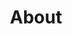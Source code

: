---
title: "About"
hero:
  title: "Our Company"
  background_image: "/images/bg/home-2.jpg"
content_blocks:
  - _bookshop_name: "about"
    preheading: "What we are"
    heading: "We are dynamic team of creative people"
    subheading: "We provide consulting service in the following areas"
    content:
      - text: "Strategy development and execution using the Institute way from Balanced Scorecard Institute"
      - text: "Projects risk evaluation using the best world class tools in risk evaluation, Monte Carlos simulation, simulations to advise our clients to run their project on time and on budget."
      - text: "Use Statistical tools business analytics, precision tree, NeuralTool, Evolver and TopRank and tools supported by artificial intelligence to advise our clients to know what matters in decision making."
      - text: "We use the best financial modelling tools and support to our clients in developing green and brown projects."
    background_image: "/images/about/home-1.jpeg"
    # link:
    #   text: "Get in touch"
    #   url: "/contact/"
  - _bookshop_name: "numbers"
    sections:
      - title: "Our Mission"
        text: "We are committed to empowering African businesses to reach their full potential by providing strategic implementation solutions that are tailored to their unique needs. By leveraging advanced technologies and methodologies, we aim to transform operations, drive growth, and build sustainable competitive advantage for our clients. Our mission is rooted in the belief that every business deserves access to world-class strategic consulting services."
      - title: "Our Vision"
        text: "Our vision is to be the leading strategy implementation consulting firm in Africa, recognized for our deep industry expertise, innovative approach, and commitment to client success. We aspire to play a central role in shaping the African business landscape, fostering growth and innovation across all sectors."
      - title: "Our Strategy"
        text: "We combine local market understanding with global best practices. We start by conducting a thorough assessment of our client's current operations, identifying areas for improvement and potential growth opportunities. Our team of experts then develops a customized strategy, taking into consideration the client's objectives, resources, and market conditions."
  - _bookshop_name: "team"
    preheading: "Meet The Team"
    heading: "Expert Team member to get best service"
    people:
      - name: "Kossi Toulassi"
        image: "/images/team/team-1.jpg"
        summary: "Chartered certified Accountant and fellow member of the Association of Chartered and
                  Certified Accountant (ACCA-UK). He is currently finalizing an MBA from the London School of
                  Business and Finance. He has worked both in United Kingdom and Africa. He is also the Head of
                  Finance of the New Partnership for Africa Development, part of Africa Union for the past 7 years.
                  He has over 16 years worth experience dealing with businesses in Africa"
        role: "Managing Director"
        facebook: ""
        twitter: ""
        instagram: ""
        linkedin: ""
      - name: "Zinhle Dlamini"
        image: "/images/team/team-2.jpg"
        role: "Chief Operation Office"
        summary: "A season business woman with over 10 years worth of experience in international trade and since
                  joining the company in 2014 transformed the organization. She is a graduate from University of
                  southern Africa, South Africa"
        facebook: ""
        twitter: ""
        instagram: ""
        linkedin: ""
      - name: "Hippolyte-Fayol Toulassi"
        image: "/images/team/team-3.jpg"
        role: "Software Engineer"
        summary: "Polyglot Software Engineer with demonstrated experience in Web App & API design, Application Support and Site Reliability Engineering. Fintech and Entreprise Systems Integration specialist"
        facebook: ""
        twitter: "fayolt"
        instagram: ""
        linkedin: "fayolt"
  - _bookshop_name: "cta_mini"
    background_image: "/images/bg/home-3.jpg"
    preheading: "Take advantage of our team's expertise"
    heading: "Reach out to us now!"
    button:
      text: Contact
      url: /contact/
---